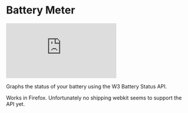 # Battery Meter

![Screenshot of battery graph](https://rawgithub.com/cgiffard/BatteryMeter/master/index.js)

Graphs the status of your battery using the W3 Battery Status API.

Works in Firefox. Unfortunately no shipping webkit seems to support the API yet.